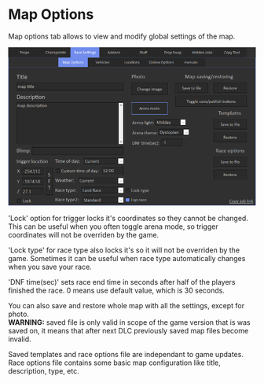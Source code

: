 # Map Options

Map options tab allows to view and modify global settings of the map.

![Img1](/assets/images/race-settings/img01.png)

'Lock' option for trigger locks it's coordinates so they cannot be changed. This can be useful when you often toggle arena mode, so trigger coordinates will not be overriden by the game.

'Lock type' for race type also locks it's so it will not be overriden by the game. Sometimes it can be useful when race type automatically changes when you save your race.

'DNF time(sec)' sets race end time in seconds after half of the players finished the race. 0 means use default value, which is 30 seconds.

You can also save and restore whole map with all the settings, except for photo.<br>
**WARNING:** saved file is only valid in scope of the game version that is was saved on, it means that after next DLC previously saved map files become invalid.

Saved templates and race options file are independant to game updates. Race options file contains some basic map configuration like title, description, type, etc.